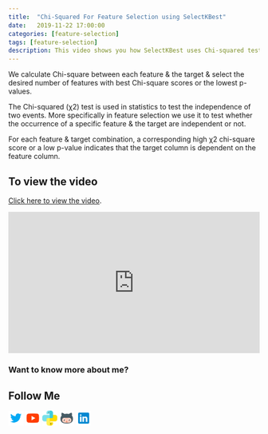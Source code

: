 ```yaml
---
title:  "Chi-Squared For Feature Selection using SelectKBest"
date:   2019-11-22 17:00:00
categories: [feature-selection]
tags: [feature-selection]
description: This video shows you how SelectKBest uses Chi-squared test for feature selection for categorical features & target columns. 
---
```


We calculate Chi-square between each feature & the target & select the desired 
number of features with best Chi-square scores or the lowest p-values.  

The Chi-squared (χ2) test is used in statistics to test the independence of two events. More specifically in feature selection we use it to test whether the occurrence of a specific feature & the target are independent or not.  

For each feature & target combination, a corresponding high χ2 chi-square score or a low p-value indicates that the target column is dependent on the feature column.  

## To view the video

<p> <a href="https://www.youtube.com/watch?v=fMIwIKLGke0">Click here to view the video</a>.</p>

<div style="position: relative; padding-bottom: 56.25%; height: 0; overflow: hidden;">
  <iframe src="https://www.youtube.com/embed/fMIwIKLGke0" style="position: absolute; top: 0; left: 0; width: 100%; height: 100%; border:0;" allowfullscreen title="YouTube Video"></iframe>
</div>

### Want to know more about me?
## Follow Me
<a href="https://twitter.com/_bhaveshbhatt" target="_blank"><img class="ai-subscribed-social-icon" src="/assets/images/tw.png" width="30"></a>
<a href="https://www.youtube.com/bhaveshbhatt8791/" target="_blank"><img class="ai-subscribed-social-icon" src="/assets/images/ytb.png" width="30"></a>
<a href="https://www.youtube.com/PythonTricks/" target="_blank"><img class="ai-subscribed-social-icon" src="/assets/images/python_logo.png" width="30"></a>
<a href="https://github.com/bhattbhavesh91" target="_blank"><img class="ai-subscribed-social-icon" src="/assets/images/gthb.png" width="30"></a>
<a href="https://www.linkedin.com/in/bhattbhavesh91/" target="_blank"><img class="ai-subscribed-social-icon" src="/assets/images/lnkdn.png" width="30"></a>
